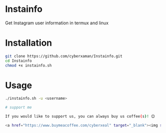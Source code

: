 # Instainfo
Get Instagram user information in termux and linux

# Installation
```bash
git clone https://github.com/cyberxaman/Instainfo.git
cd Instainfo
chmod +x instainfo.sh
```

# Usage
```bash
./instainfo.sh -u <username>

# support me

If you would like to support us, you can always buy us coffee(s)! 😊

<a href="https://www.buymeacoffee.com/cyberxeal" target="_blank"><img src="https://cdn.buymeacoffee.com/buttons/default-orange.png" alt="Buy Me A Coffee" height="41" width="174"></a>
